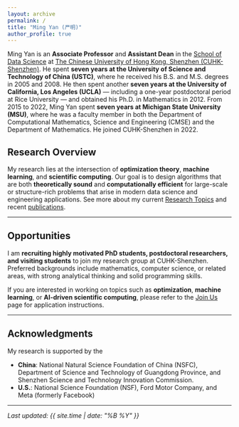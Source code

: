 ```yaml
---
layout: archive
permalink: /
title: "Ming Yan (严明)"
author_profile: true
---
```


<!--**Associate Professor**, **Assistant Dean** <br>
[School of Data Science](https://sds.cuhk.edu.cn)  <br>
[The Chinese University of Hong Kong, Shenzhen (CUHK-Shenzhen)](https://www.cuhk.edu.cn/en)  <br>
Daoyuan Building 410 <br>
2001 Longxiang Boulevard, Longgang District, Shenzhen, 518172, China 

Associate Professor (on leave from August 2022)\
[Department of Computational Mathematics, Science and Engineering (CMSE)](https://cmse.msu.edu/)\
[Department of Mathematics](https://math.msu.edu/)\
[Michigan State University](https://msu.edu/)
---   -->

Ming Yan is an **Associate Professor** and **Assistant Dean** in the [School of Data Science](https://sds.cuhk.edu.cn) at [The Chinese University of Hong Kong, Shenzhen (CUHK-Shenzhen)](https://www.cuhk.edu.cn/en). 
He spent **seven years at the University of Science and Technology of China (USTC)**, where he received his B.S. and M.S. degrees in 2005 and 2008. He then spent another **seven years at the University of California, Los Angeles (UCLA)** — including a one-year postdoctoral period at Rice University — and obtained his Ph.D. in Mathematics in 2012. 
From 2015 to 2022, Ming Yan spent **seven years at Michigan State University (MSU)**, where he was a faculty member in both the Department of Computational Mathematics, Science and Engineering (CMSE) and the Department of Mathematics. 
He joined CUHK-Shenzhen in 2022.

## Research Overview
My research lies at the intersection of **optimization theory**, **machine learning**, and **scientific computing**. Our goal is to design algorithms that are both **theoretically sound** and **computationally efficient** for large-scale or structure-rich problems that arise in modern data science and engineering applications. See more about my current [Research Topics](/research/) and recent [publications](/publications/).

---

## Opportunities
I am **recruiting highly motivated PhD students, postdoctoral researchers, and visiting students** to join my research group at CUHK-Shenzhen. Preferred backgrounds include mathematics, computer science, or related areas, with strong analytical thinking and solid programming skills.

If you are interested in working on topics such as **optimization**, **machine learning**, or **AI-driven scientific computing**, please refer to the [Join Us](/join_us/) page for application instructions.

---

## Acknowledgments
My research is supported by the 
* **China**: National Natural Science Foundation of China (NSFC), Department of Science and Technology of Guangdong Province, and Shenzhen Science and Technology Innovation Commission.
* **U.S.**: National Science Foundation (NSF), Ford Motor Company, and Meta (formerly Facebook) 

---

_Last updated: {{ site.time | date: "%B %Y" }}_
